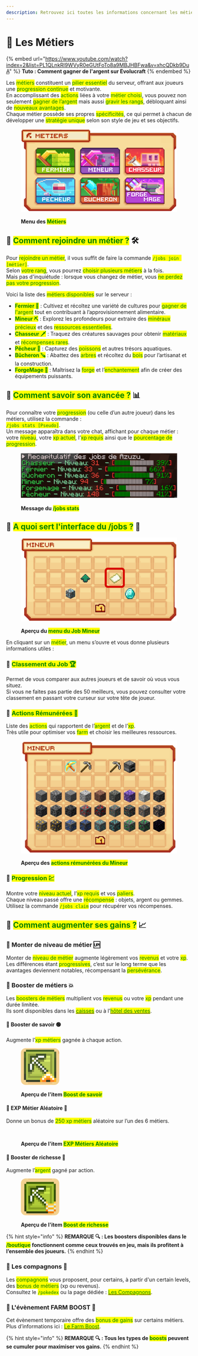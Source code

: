 ```yaml
---
description: Retrouvez ici toutes les informations concernant les métiers
---
```


# 👷 Les Métiers

{% embed url="https://www.youtube.com/watch?index=2&list=PL1QLnkRl9WVyR0eGUtFoTo8a9MBJHBFwa&v=xhcQDkb9DuA" %}
**Tuto : Comment gagner de l'argent sur Evolucraft**
{% endembed %}

Les <mark style="color:green;">métiers</mark> constituent un <mark style="color:green;">pilier essentiel</mark> du serveur, offrant aux joueurs une <mark style="color:green;">progression continue</mark> et motivante.  
En accomplissant des <mark style="color:green;">actions</mark> liées à votre <mark style="color:green;">métier choisi</mark>, vous pouvez non seulement <mark style="color:green;">gagner de l’argent</mark> mais aussi <mark style="color:green;">gravir les rangs</mark>, débloquant ainsi de <mark style="color:green;">nouveaux avantages</mark>.  
Chaque métier possède ses propres <mark style="color:green;">spécificités</mark>, ce qui permet à chacun de développer une <mark style="color:green;">stratégie unique</mark> selon son style de jeu et ses objectifs.  

<figure><img src="../.gitbook/assets/Jobs/InterfaceJobs.png" alt=""><figcaption><p><strong>Menu des <mark style="color:green;">Métiers</mark></strong></p></figcaption></figure>

## 💠 **<mark style="color:green;">Comment rejoindre un métier ?</mark> 🛠️**

Pour <mark style="color:green;">rejoindre un métier</mark>, il vous suffit de faire la commande <mark style="color:green;">`/jobs join [métier]`</mark>.  
Selon <mark style="color:green;">votre rang</mark>, vous pourrez <mark style="color:green;">choisir plusieurs métiers</mark> à la fois.  
Mais pas d'inquiétude : lorsque vous changez de métier, vous <mark style="color:green;">ne perdez pas votre progression</mark>.  

Voici la liste des <mark style="color:green;">métiers disponibles</mark> sur le serveur :  

* <mark style="color:green;">**Fermier 🌾**</mark> : Cultivez et récoltez une variété de cultures pour <mark style="color:green;">gagner de l'argent</mark> tout en contribuant à l’approvisionnement alimentaire.  
* <mark style="color:green;">**Mineur ⛏️**</mark> : Explorez les profondeurs pour extraire des <mark style="color:green;">minéraux précieux</mark> et des <mark style="color:green;">ressources essentielles</mark>.  
* <mark style="color:green;">**Chasseur 🗡️**</mark> : Traquez des créatures sauvages pour obtenir <mark style="color:green;">matériaux</mark> et <mark style="color:green;">récompenses rares</mark>.  
* <mark style="color:green;">**Pêcheur 🎣**</mark> : Capturez des <mark style="color:green;">poissons</mark> et autres trésors aquatiques.  
* <mark style="color:green;">**Bûcheron 🪚**</mark> : Abattez des <mark style="color:green;">arbres</mark> et récoltez du <mark style="color:green;">bois</mark> pour l’artisanat et la construction.  
* <mark style="color:green;">**ForgeMage 📖**</mark> : Maîtrisez la <mark style="color:green;">forge</mark> et l’<mark style="color:green;">enchantement</mark> afin de créer des équipements puissants.  

## 💠 **<mark style="color:green;">Comment savoir son avancée ?</mark> 📊**

Pour connaître votre <mark style="color:green;">progression</mark> (ou celle d’un autre joueur) dans les métiers, utilisez la commande :  
<mark style="color:green;">`/jobs stats [Pseudo]`</mark>.  
Un message apparaîtra dans votre chat, affichant pour chaque métier : votre <mark style="color:green;">niveau</mark>, votre <mark style="color:green;">xp actuel</mark>, l’<mark style="color:green;">xp requis</mark> ainsi que le <mark style="color:green;">pourcentage de progression</mark>.  

<figure><img src="../.gitbook/assets/Jobs/JobsStats.png" alt=""><figcaption><p><strong>Message du <mark style="color:green;">/jobs stats</mark></strong></p></figcaption></figure>

## 💠 **<mark style="color:green;">A quoi sert l'interface du /jobs ?</mark> 🤨**

<figure><img src="../.gitbook/assets/Jobs/JobsSelect.png" alt=""><figcaption><p><strong>Aperçu du <mark style="color:green;">menu du Job Mineur</mark></strong></p></figcaption></figure>

En cliquant sur un <mark style="color:green;">métier</mark>, un menu s’ouvre et vous donne plusieurs informations utiles :  

### 🔸 <mark style="color:green;">**Classement du Job 🏆**</mark>  
Permet de vous comparer aux autres joueurs et de savoir où vous vous situez.  
Si vous ne faites pas partie des 50 meilleurs, vous pouvez consulter votre classement en passant votre curseur sur votre tête de joueur.  

### 🔸 <mark style="color:green;">**Actions Rémunérées 💱**</mark>  
Liste des <mark style="color:green;">actions</mark> qui rapportent de l’<mark style="color:green;">argent</mark> et de l’<mark style="color:green;">xp</mark>.  
Très utile pour optimiser vos <mark style="color:green;">farm</mark> et choisir les meilleures ressources.  

<figure><img src="../.gitbook/assets/Jobs/JobsAction.png" alt=""><figcaption><p><strong>Aperçu des <mark style="color:green;">actions rémunérées du Mineur</mark></strong></p></figcaption></figure>

### 🔸 <mark style="color:green;">**Progression 💹**</mark>  
Montre votre <mark style="color:green;">niveau actuel</mark>, l’<mark style="color:green;">xp requis</mark> et vos <mark style="color:green;">paliers</mark>.  
Chaque niveau passé offre une <mark style="color:green;">récompense</mark> : objets, argent ou gemmes.  
Utilisez la commande <mark style="color:green;">`/jobs claim`</mark> pour récupérer vos récompenses.  

## 💠 **<mark style="color:green;">Comment augmenter ses gains ?</mark> 📈**

### 🔸 Monter de niveau de métier 🆙  
Monter de <mark style="color:green;">niveau de métier</mark> augmente légèrement vos <mark style="color:green;">revenus</mark> et votre <mark style="color:green;">xp</mark>.  
Les différences étant <mark style="color:green;">progressives</mark>, c’est sur le long terme que les avantages deviennent notables, récompensant la <mark style="color:green;">persévérance</mark>.  

### 🔸 Booster de métiers 💥  
Les <mark style="color:green;">boosters de métiers</mark> multiplient vos <mark style="color:green;">revenus</mark> ou votre <mark style="color:green;">xp</mark> pendant une durée limitée.  
Ils sont disponibles dans les [<mark style="color:green;">caisses</mark>](https://wiki.evolucraft.fr/le-gameplay/les-caisses) ou à l’[<mark style="color:green;">hôtel des ventes</mark>](https://wiki.evolucraft.fr/le-gameplay/le-commerce#hôtel-des-ventes).  

#### 🔷 Booster de savoir 🟢  
Augmente l’<mark style="color:green;">xp métiers</mark> gagnée à chaque action.
<figure><img src="../.gitbook/assets/Jobs/BoostSavoir.png" alt=""><figcaption><p><strong>Aperçu de l'item <mark style="color:green;">Boost de savoir</mark></strong></p></figcaption></figure>

#### 🔷 EXP Métier Aléatoire 🎰  
Donne un bonus de <mark style="color:green;">250 xp métiers</mark> aléatoire sur l’un des 6 métiers.
<figure><img src="../.gitbook/assets/Jobs/EXPMétier.png" alt=""><figcaption><p><strong>Aperçu de l'item <mark style="color:green;">EXP Métiers Aléatoire</mark></strong></p></figcaption></figure>

#### 🔷 Booster de richesse 💸  
Augmente l’<mark style="color:green;">argent</mark> gagné par action.
<figure><img src="../.gitbook/assets/Jobs/BoostRichesse.png" alt=""><figcaption><p><strong>Aperçu de l'item <mark style="color:green;">Boost de richesse</mark></strong></p></figcaption></figure>  

{% hint style="info" %}
**REMARQUE 🔍 : Les boosters disponibles dans le <mark style="color:green;">/boutique</mark> fonctionnent comme ceux trouvés en jeu, mais ils profitent à l’ensemble des joueurs.**
{% endhint %}

### 🔸 Les compagnons 🐾  
Les <mark style="color:green;">compagnons</mark> vous proposent, pour certains, à partir d'un certain levels, des <mark style="color:green;">bonus de métiers</mark> (xp ou revenus).  
Consultez le <mark style="color:green;">`/pokedex`</mark> ou la page dédiée : [<mark style="color:green;">Les Compagnons</mark>](https://wiki.evolucraft.fr/le-gameplay/les-compagnons).  

### 🔸 L'évènement FARM BOOST 💱  
Cet évènement temporaire offre des <mark style="color:green;">bonus de gains</mark> sur certains métiers.  
Plus d’informations ici : [<mark style="color:green;">Le Farm Boost</mark>](https://wiki.evolucraft.fr/le-gameplay/les-evenements#farm-boost).  

{% hint style="info" %}
**REMARQUE 🔍 : Tous les types de <mark style="color:green;">boosts</mark> peuvent se cumuler pour maximiser vos gains.**
{% endhint %}
